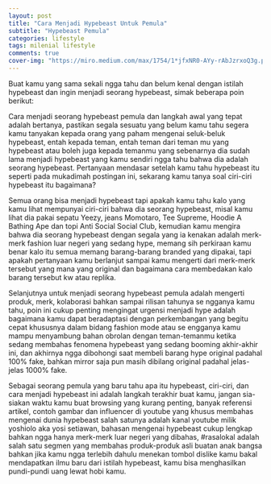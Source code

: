 ```yaml
---  
layout: post
title: "Cara Menjadi Hypebeast Untuk Pemula"
subtitle: "Hypebeast Pemula"  
categories: lifestyle
tags: milenial lifestyle
comments: true
cover-img: "https://miro.medium.com/max/1754/1*jfxNR0-AYy-rAbJzrxoQ3g.png"
---  
```


Buat kamu yang sama sekali ngga tahu dan belum kenal dengan istilah hypebeast dan ingin menjadi seorang hypebeast, simak beberapa poin berikut:

Cara menjadi seorang hypebeast pemula dan langkah awal yang tepat adalah bertanya, pastikan segala sesuatu yang belum kamu tahu segera kamu tanyakan kepada orang yang paham mengenai seluk-beluk hypebeast, entah kepada teman, entah teman dari teman mu yang hypebeast atau boleh juga kepada temanmu yang sebenarnya dia sudah lama menjadi hypebeast yang kamu sendiri ngga tahu bahwa dia adalah seorang hypebeast. Pertanyaan mendasar setelah kamu tahu hypebeast itu seperti pada mukadimah postingan ini, sekarang kamu tanya soal ciri-ciri hypebeast itu bagaimana?

Semua orang bisa menjadi hypebeast tapi apakah kamu tahu kalo yang kamu lihat mempunyai ciri-ciri bahwa dia seorang hypebeast, misal kamu lihat dia pakai sepatu Yeezy, jeans Momotaro, Tee Supreme, Hoodie A Bathing Ape dan topi Anti Social Social Club, kemudian kamu mengira bahwa dia seorang hypebeast dengan segala yang ia kenakan adalah merk-merk fashion luar negeri yang sedang hype, memang sih perkiraan kamu benar kalo itu semua memang barang-barang branded yang dipakai, tapi apakah pertanyaan kamu berlanjut sampai kamu mengerti dari merk-merk tersebut yang mana yang original dan bagaimana cara membedakan kalo barang tersebut kw atau replika.

Selanjutnya untuk menjadi seorang hypebeast pemula adalah mengerti produk, merk, kolaborasi bahkan sampai rilisan tahunya se ngganya kamu tahu, poin ini cukup penting mengingat urgensi menjadi hype adalah bagaimana kamu dapat beradaptasi dengan perkembangan yang begitu cepat khususnya dalam bidang fashion mode atau se engganya kamu mampu menyambung bahan obrolan dengan teman-temanmu ketika sedang membahas fenomena hypebeast yang sedang booming akhir-akhir ini, dan akhirnya ngga dibohongi saat membeli barang hype original padahal 100% fake, bahkan mirror saja pun masih dibilang original padahal jelas-jelas 1000% fake.

Sebagai seorang pemula yang baru tahu apa itu hypebeast, ciri-ciri, dan cara menjadi hypebeast ini adalah langkah terakhir buat kamu, jangan sia-siakan waktu kamu buat browsing yang kurang penting, banyak referensi artikel, contoh gambar dan influencer di youtube yang khusus membahas mengenai dunia hypebeast salah satunya adalah kanal youtube milik yoshiolo aka yosi setiawan, bahasan mengenai hypebeast cukup lengkap bahkan ngga hanya merk-merk luar negeri yang dibahas, #rasalokal adalah salah satu segmen yang membahas produk-produk asli buatan anak bangsa bahkan jika kamu ngga terlebih dahulu menekan tombol dislike kamu bakal mendapatkan ilmu baru dari istilah hypebeast, kamu bisa menghasilkan pundi-pundi uang lewat hobi kamu.
